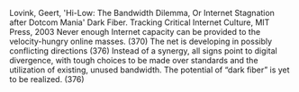 ﻿Lovink, Geert, 'Hi-Low: The Bandwidth Dilemma, Or Internet Stagnation after Dotcom Mania' Dark Fiber. Tracking Critical Internet Culture, MIT Press, 2003
Never enough Internet capacity can be provided to the velocity-hungry online masses. (370)
The net is developing in possibly conflicting directions (376)
Instead of a synergy, all signs point to digital divergence, with tough choices to be made over standards and the utilization of existing, unused bandwidth. The potential of “dark fiber” is yet to be realized. (376)

